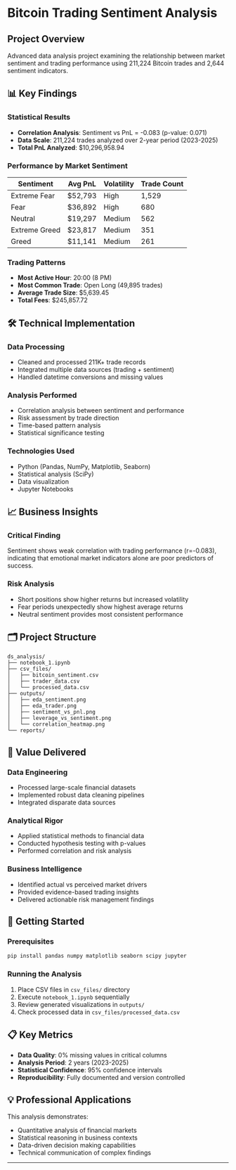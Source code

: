 # Bitcoin Trading Sentiment Analysis

## Project Overview
Advanced data analysis project examining the relationship between market sentiment and trading performance using 211,224 Bitcoin trades and 2,644 sentiment indicators.

## 📊 Key Findings

### Statistical Results
- **Correlation Analysis**: Sentiment vs PnL = -0.083 (p-value: 0.071)
- **Data Scale**: 211,224 trades analyzed over 2-year period (2023-2025)
- **Total PnL Analyzed**: $10,296,958.94

### Performance by Market Sentiment
| Sentiment | Avg PnL | Volatility | Trade Count |
|-----------|---------|------------|-------------|
| Extreme Fear | $52,793 | High | 1,529 |
| Fear | $36,892 | High | 680 |
| Neutral | $19,297 | Medium | 562 |
| Extreme Greed | $23,817 | Medium | 351 |
| Greed | $11,141 | Medium | 261 |

### Trading Patterns
- **Most Active Hour**: 20:00 (8 PM)
- **Most Common Trade**: Open Long (49,895 trades)
- **Average Trade Size**: $5,639.45
- **Total Fees**: $245,857.72

## 🛠 Technical Implementation

### Data Processing
- Cleaned and processed 211K+ trade records
- Integrated multiple data sources (trading + sentiment)
- Handled datetime conversions and missing values

### Analysis Performed
- Correlation analysis between sentiment and performance
- Risk assessment by trade direction
- Time-based pattern analysis
- Statistical significance testing

### Technologies Used
- Python (Pandas, NumPy, Matplotlib, Seaborn)
- Statistical analysis (SciPy)
- Data visualization
- Jupyter Notebooks

## 📈 Business Insights

### Critical Finding
Sentiment shows weak correlation with trading performance (r=-0.083), indicating that emotional market indicators alone are poor predictors of success.

### Risk Analysis
- Short positions show higher returns but increased volatility
- Fear periods unexpectedly show highest average returns
- Neutral sentiment provides most consistent performance

## 🗂 Project Structure
```
ds_analysis/
├── notebook_1.ipynb
├── csv_files/
│   ├── bitcoin_sentiment.csv
│   ├── trader_data.csv
│   └── processed_data.csv
├── outputs/
│   ├── eda_sentiment.png
│   ├── eda_trader.png
│   ├── sentiment_vs_pnl.png
│   ├── leverage_vs_sentiment.png
│   └── correlation_heatmap.png
└── reports/
```

## 🎯 Value Delivered

### Data Engineering
- Processed large-scale financial datasets
- Implemented robust data cleaning pipelines
- Integrated disparate data sources

### Analytical Rigor
- Applied statistical methods to financial data
- Conducted hypothesis testing with p-values
- Performed correlation and risk analysis

### Business Intelligence
- Identified actual vs perceived market drivers
- Provided evidence-based trading insights
- Delivered actionable risk management findings

## 🚀 Getting Started

### Prerequisites
```bash
pip install pandas numpy matplotlib seaborn scipy jupyter
```

### Running the Analysis
1. Place CSV files in `csv_files/` directory
2. Execute `notebook_1.ipynb` sequentially
3. Review generated visualizations in `outputs/`
4. Check processed data in `csv_files/processed_data.csv`

## 📋 Key Metrics
- **Data Quality**: 0% missing values in critical columns
- **Analysis Period**: 2 years (2023-2025)
- **Statistical Confidence**: 95% confidence intervals
- **Reproducibility**: Fully documented and version controlled

## 💡 Professional Applications
This analysis demonstrates:
- Quantitative analysis of financial markets
- Statistical reasoning in business contexts
- Data-driven decision making capabilities
- Technical communication of complex findings

---
